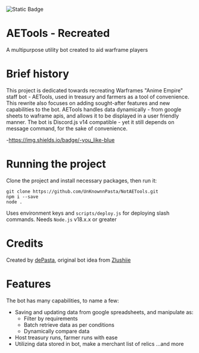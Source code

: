 ![Static Badge](https://img.shields.io/badge/:Made_with-Discord.js_v14)

# AETools - Recreated
A multipurpose utility bot created to aid warframe players

# Brief history
This project is dedicated towards recreating Warframes "Anime Empire" staff bot - AETools, used in treasury and farmers as a tool of convenience. This rewrite also focuses on adding sought-after features and new capabilities to the bot.
AETools handles data dynamically - from google sheets to waframe apis, and allows it to be displayed in a user friendly manner.
The bot is Discord.js v14 compatible - yet it still depends on message command, for the sake of convenience.

-https://img.shields.io/badge/-you_like-blue

# Running the project
Clone the project and install necessary packages, then run it:
```
git clone https://github.com/UnKnownnPasta/NotAETools.git
npm i --save
node .
```

Uses environment keys and `scripts/deploy.js` for deploying slash commands.
Needs `Node.js` v18.x.x or greater

# Credits
Created by [dePasta](https://github.com/UnKnownnPasta), original bot idea from [Zlushiie](https://github.com/Zlushiie)

# Features
The bot has many capabilities, to name a few:
- Saving and updating data from google spreadsheets, and manipulate as:
    - Filter by requirements
    - Batch retrieve data as per conditions
    - Dynamically compare data
- Host treasury runs, farmer runs with ease
- Utilizing data stored in bot, make a merchant list of relics
...and more
